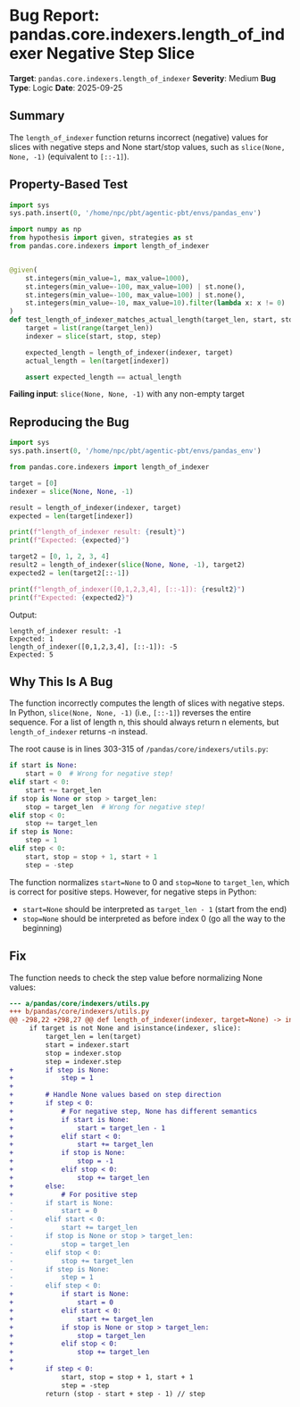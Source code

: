 # Bug Report: pandas.core.indexers.length_of_indexer Negative Step Slice

**Target**: `pandas.core.indexers.length_of_indexer`
**Severity**: Medium
**Bug Type**: Logic
**Date**: 2025-09-25

## Summary

The `length_of_indexer` function returns incorrect (negative) values for slices with negative steps and None start/stop values, such as `slice(None, None, -1)` (equivalent to `[::-1]`).

## Property-Based Test

```python
import sys
sys.path.insert(0, '/home/npc/pbt/agentic-pbt/envs/pandas_env')

import numpy as np
from hypothesis import given, strategies as st
from pandas.core.indexers import length_of_indexer


@given(
    st.integers(min_value=1, max_value=1000),
    st.integers(min_value=-100, max_value=100) | st.none(),
    st.integers(min_value=-100, max_value=100) | st.none(),
    st.integers(min_value=-10, max_value=10).filter(lambda x: x != 0) | st.none(),
)
def test_length_of_indexer_matches_actual_length(target_len, start, stop, step):
    target = list(range(target_len))
    indexer = slice(start, stop, step)

    expected_length = length_of_indexer(indexer, target)
    actual_length = len(target[indexer])

    assert expected_length == actual_length
```

**Failing input**: `slice(None, None, -1)` with any non-empty target

## Reproducing the Bug

```python
import sys
sys.path.insert(0, '/home/npc/pbt/agentic-pbt/envs/pandas_env')

from pandas.core.indexers import length_of_indexer

target = [0]
indexer = slice(None, None, -1)

result = length_of_indexer(indexer, target)
expected = len(target[indexer])

print(f"length_of_indexer result: {result}")
print(f"Expected: {expected}")

target2 = [0, 1, 2, 3, 4]
result2 = length_of_indexer(slice(None, None, -1), target2)
expected2 = len(target2[::-1])

print(f"length_of_indexer([0,1,2,3,4], [::-1]): {result2}")
print(f"Expected: {expected2}")
```

Output:
```
length_of_indexer result: -1
Expected: 1
length_of_indexer([0,1,2,3,4], [::-1]): -5
Expected: 5
```

## Why This Is A Bug

The function incorrectly computes the length of slices with negative steps. In Python, `slice(None, None, -1)` (i.e., `[::-1]`) reverses the entire sequence. For a list of length n, this should always return n elements, but `length_of_indexer` returns -n instead.

The root cause is in lines 303-315 of `/pandas/core/indexers/utils.py`:

```python
if start is None:
    start = 0  # Wrong for negative step!
elif start < 0:
    start += target_len
if stop is None or stop > target_len:
    stop = target_len  # Wrong for negative step!
elif stop < 0:
    stop += target_len
if step is None:
    step = 1
elif step < 0:
    start, stop = stop + 1, start + 1
    step = -step
```

The function normalizes `start=None` to 0 and `stop=None` to `target_len`, which is correct for positive steps. However, for negative steps in Python:
- `start=None` should be interpreted as `target_len - 1` (start from the end)
- `stop=None` should be interpreted as before index 0 (go all the way to the beginning)

## Fix

The function needs to check the step value before normalizing None values:

```diff
--- a/pandas/core/indexers/utils.py
+++ b/pandas/core/indexers/utils.py
@@ -298,22 +298,27 @@ def length_of_indexer(indexer, target=None) -> int:
     if target is not None and isinstance(indexer, slice):
         target_len = len(target)
         start = indexer.start
         stop = indexer.stop
         step = indexer.step
+        if step is None:
+            step = 1
+
+        # Handle None values based on step direction
+        if step < 0:
+            # For negative step, None has different semantics
+            if start is None:
+                start = target_len - 1
+            elif start < 0:
+                start += target_len
+            if stop is None:
+                stop = -1
+            elif stop < 0:
+                stop += target_len
+        else:
+            # For positive step
-        if start is None:
-            start = 0
-        elif start < 0:
-            start += target_len
-        if stop is None or stop > target_len:
-            stop = target_len
-        elif stop < 0:
-            stop += target_len
-        if step is None:
-            step = 1
-        elif step < 0:
+            if start is None:
+                start = 0
+            elif start < 0:
+                start += target_len
+            if stop is None or stop > target_len:
+                stop = target_len
+            elif stop < 0:
+                stop += target_len
+
+        if step < 0:
             start, stop = stop + 1, start + 1
             step = -step
         return (stop - start + step - 1) // step
```
